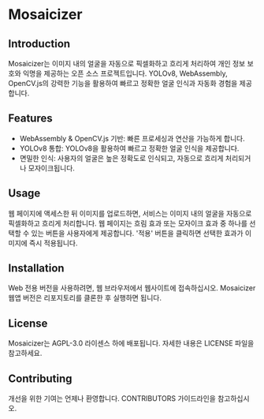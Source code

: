 # Mosaicizer
## Introduction
Mosaicizer는 이미지 내의 얼굴을 자동으로 픽셀화하고 흐리게 처리하여 개인 정보 보호와 익명을 제공하는 오픈 소스 프로젝트입니다. YOLOv8, WebAssembly, OpenCV.js의 강력한 기능을 활용하여 빠르고 정확한 얼굴 인식과 자동화 경험을 제공합니다.

## Features
* WebAssembly & OpenCV.js 기반: 빠른 프로세싱과 연산을 가능하게 합니다.
* YOLOv8 통합: YOLOv8을 활용하여 빠르고 정확한 얼굴 인식을 제공합니다.
* 면밀한 인식: 사용자의 얼굴은 높은 정확도로 인식되고, 자동으로 흐리게 처리되거나 모자이크됩니다.

## Usage
웹 페이지에 액세스한 뒤 이미지를 업로드하면, 서비스는 이미지 내의 얼굴을 자동으로 픽셀화하고 흐리게 처리합니다. 웹 페이지는 흐림 효과 또는 모자이크 효과 중 하나를 선택할 수 있는 버튼을 사용자에게 제공합니다. '적용' 버튼을 클릭하면 선택한 효과가 이미지에 즉시 적용됩니다.

## Installation
Web 전용 버전을 사용하려면, 웹 브라우저에서 웹사이트에 접속하십시오. Mosaicizer 웹앱 버전은 리포지토리를 클론한 후 실행하면 됩니다.

## License
Mosaicizer는 AGPL-3.0 라이센스 하에 배포됩니다. 자세한 내용은 LICENSE 파일을 참고하세요.

## Contributing
개선을 위한 기여는 언제나 환영합니다. CONTRIBUTORS 가이드라인을 참고하십시오.